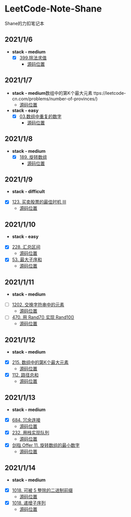 # LeetCode-Note-Shane
Shane的力扣笔记本

## 2021/1/6
- **stack - medium**
   - [x] [399.除法求值](https://leetcode-cn.com/problems/evaluate-division/)
     - [源码位置](src/com/日期归档/l2021年01月06日/除法求值/Solution.java)
## 2021/1/7
- **stack - medium**数组中的第K个最大元素
ttps://leetcode-cn.com/problems/number-of-provinces/)
     - [源码位置](src/com/日期归档/l2021年01月07日/省份数量/Solution.java)
- **stack - easy**
   - [x] [03.数组中重复的数字](https://leetcode-cn.com/problems/shu-zu-zhong-zhong-fu-de-shu-zi-lcof/)
     - [源码位置](src/com/日期归档/l2021年01月07日/数组中重复的数字/Solution.java)
 ## 2021/1/8
 - **stack - medium**
    - [x] [189. 旋转数组](https://leetcode-cn.com/problems/rotate-array/)
      - [源码位置](src/com/日期归档/l2021年01月08日/旋转数组/Solution.java)
## 2021/1/9
- **stack - difficult**
 - [x] [123. 买卖股票的最佳时机 III](https://leetcode-cn.com/problems/best-time-to-buy-and-sell-stock-iii/)
   - [源码位置](src/com/日期归档/l2021年01月09日/买卖股票的最佳时机III/Solution.java)
## 2021/1/10
- **stack - easy**
 - [x] [228. 汇总区间](https://leetcode-cn.com/problems/summary-ranges/)
   - [源码位置](src/com/日期归档/l2021年01月10日/汇总区间/Solution.java)
 - [x] [53. 最大子序和](https://leetcode-cn.com/problems/maximum-subarray/)
   - [源码位置](src/com/日期归档/l2021年01月10日/最大子序和/Solution.java)
## 2021/1/11
- **stack - medium**
 - [ ] [1202. 交换字符串中的元素](https://leetcode-cn.com/problems/smallest-string-with-swaps/)
   - [源码位置](src/com/日期归档/l2021年01月11日/交换字符串中的元素/Solution.java)
  - [ ] [470. 用 Rand7() 实现 Rand10()](https://leetcode-cn.com/problems/implement-rand10-using-rand7/)
    - [源码位置](src/com/日期归档/l2021年01月11日/用Rand7实现Rand10/Solution.java)
## 2021/1/12
- **stack - medium**
 - [x] [215. 数组中的第K个最大元素](https://leetcode-cn.com/problems/kth-largest-element-in-an-array/)
   - [源码位置](src/com/日期归档/l2021年01月12日/数组中的第个最大元素/Solution.java)
 - [x] [112. 路径总和](https://leetcode-cn.com/problems/path-sum/)
   - [源码位置](src/com/日期归档/l2021年01月12日/路经总和/Solution.java)
## 2021/1/13
- **stack - medium**
 - [x] [684. 冗余连接](https://leetcode-cn.com/problems/redundant-connection/)
   - [源码位置](src/com/日期归档/l2021年01月13日/冗余连接/Solution.java)
 - [x] [232. 用栈实现队列](https://leetcode-cn.com/problems/implement-queue-using-stacks/)
   - [源码位置](src/com/日期归档/l2021年01月13日/用栈实现队列/Solution.java)
 - [x] [剑指 Offer 11. 旋转数组的最小数字](https://leetcode-cn.com/problems/xuan-zhuan-shu-zu-de-zui-xiao-shu-zi-lcof/)
   - [源码位置](src/com/日期归档/l2021年01月13日/旋转数组的最小数字/Solution.java) 
## 2021/1/14
- **stack - medium**
 - [x] [1018. 可被 5 整除的二进制前缀](https://leetcode-cn.com/problems/binary-prefix-divisible-by-5/)
   - [源码位置](src/com/日期归档/l2021年01月14日/可被5整除的二进制前缀/Solution.java)
 - [x] [1018. 递增子序列](https://leetcode-cn.com/problems/increasing-subsequences/solution/di-zeng-zi-xu-lie-by-leetcode-solution/)
   - [源码位置](src/com/日期归档/l2021年01月14日/递增子序列/Solution.java) 
    
  